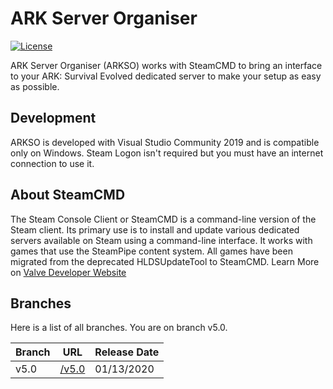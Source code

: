 # ARK Server Organiser
[![License](https://img.shields.io/github/license/CrackyStudio/arkso.svg)](https://github.com/CrackyStudio/arkso)

ARK Server Organiser (ARKSO) works with SteamCMD to bring an interface to your ARK: Survival Evolved dedicated server to make your setup as easy as possible.

## Development
ARKSO is developed with Visual Studio Community 2019 and is compatible only on Windows.
Steam Logon isn't required but you must have an internet connection to use it.

## About SteamCMD
The Steam Console Client or SteamCMD is a command-line version of the Steam client. Its primary use is to install and update various dedicated servers available on Steam using a command-line interface. It works with games that use the SteamPipe content system. All games have been migrated from the deprecated HLDSUpdateTool to SteamCMD. 
Learn More on [Valve Developer Website][VDW]

## Branches
Here is a list of all branches. You are on branch v5.0.

| Branch | URL | Release Date |
| ------ | ------ | ------ |
| v5.0 | [/v5.0][v5.0] | 01/13/2020 |

[v5.0]: <https://github.com/CrackyStudio/arkso/tree/v5.0>
[VDW]: <https://developer.valvesoftware.com/wiki/SteamCMD>